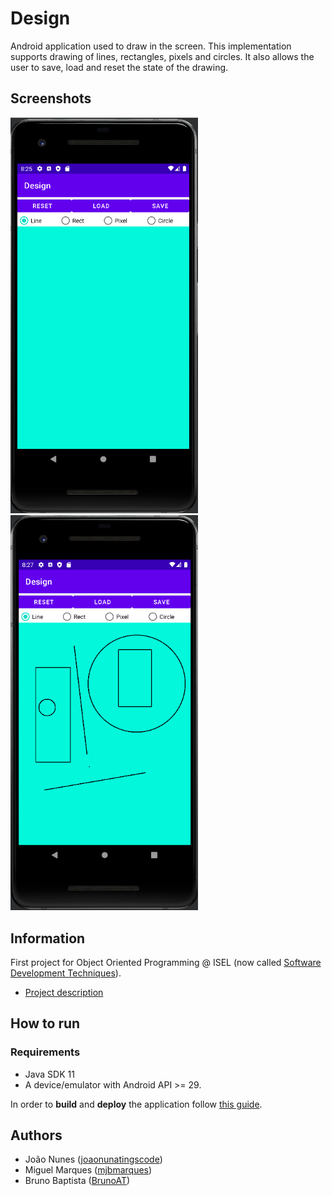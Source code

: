 # Design

Android application used to draw in the screen.
This implementation supports drawing of lines, rectangles, pixels and circles.
It also allows the user to save, load and reset the state of the drawing.

## Screenshots
<p float="left">
  <img alt="Empty screen" src="docs/screenshots/empty.png" width="300">
  <img alt="Screen with drawings" src="docs/screenshots/drawing.png" width="300">
</p> 

## Information
First project for Object Oriented Programming @ ISEL (now called [Software Development Techniques](https://www.isel.pt/en/leic/software-development-techniques)).

- [Project description](docs/project-description.pdf)

## How to run

### Requirements
- Java SDK 11
- A device/emulator with Android API >= 29.

In order to **build** and **deploy** the application follow [this guide](https://developer.android.com/studio/build/building-cmdline).

## Authors
- João Nunes ([joaonunatingscode](https://github.com/joaonunatingscode))
- Miguel Marques ([mjbmarques](https://github.com/mjbmarques))
- Bruno Baptista ([BrunoAT](https://github.com/BrunoAT))